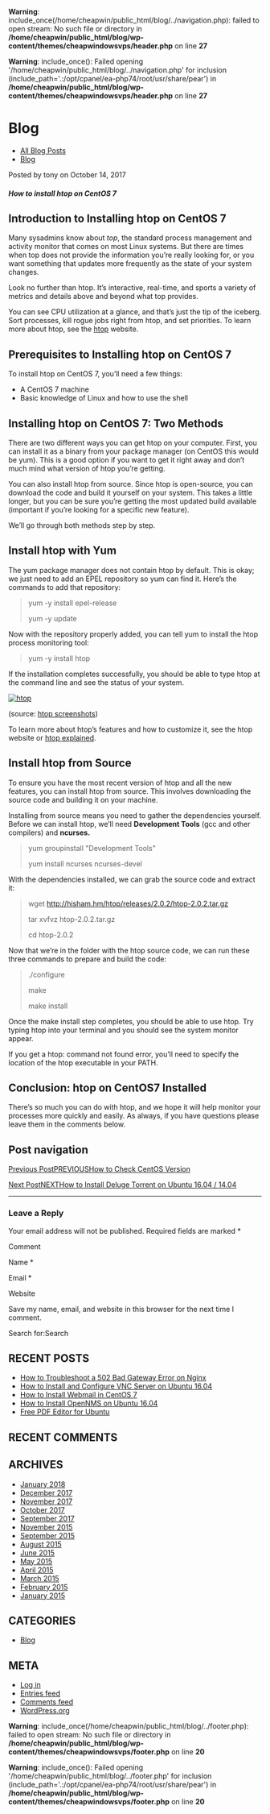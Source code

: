   
**Warning**: include_once(/home/cheapwin/public_html/blog/../navigation.php): failed to open stream: No such file or directory in **/home/cheapwin/public_html/blog/wp-content/themes/cheapwindowsvps/header.php** on line **27**  
  
**Warning**: include_once(): Failed opening '/home/cheapwin/public_html/blog/../navigation.php' for inclusion (include_path='.:/opt/cpanel/ea-php74/root/usr/share/pear') in **/home/cheapwin/public_html/blog/wp-content/themes/cheapwindowsvps/header.php** on line **27**  

# Blog

-   [All Blog Posts](https://cheapwindowsvps.com/blog)
-   [Blog](https://cheapwindowsvps.com/blog/category/blog/)

Posted by tony on October 14, 2017

##### How to install htop on CentOS 7

## Introduction to Installing htop on CentOS 7

Many sysadmins know about _top_, the standard process management and activity monitor that comes on most Linux systems. But there are times when top does not provide the information you’re really looking for, or you want something that updates more frequently as the state of your system changes.

Look no further than htop. It’s interactive, real-time, and sports a variety of metrics and details above and beyond what top provides.

You can see CPU utilization at a glance, and that’s just the tip of the iceberg. Sort processes, kill rogue jobs right from htop, and set priorities. To learn more about htop, see the [htop](http://hisham.hm/htop/) website.

## Prerequisites to Installing htop on CentOS 7

To install htop on CentOS 7, you’ll need a few things:

-   A CentOS 7 machine
-   Basic knowledge of Linux and how to use the shell

## Installing htop on CentOS 7: Two Methods

There are two different ways you can get htop on your computer. First, you can install it as a binary from your package manager (on CentOS this would be yum). This is a good option if you want to get it right away and don’t much mind what version of htop you’re getting.

You can also install htop from source. Since htop is open-source, you can download the code and build it yourself on your system. This takes a little longer, but you can be sure you’re getting the most updated build available (important if you’re looking for a specific new feature).

We’ll go through both methods step by step.

## Install htop with Yum

The yum package manager does not contain htop by default. This is okay; we just need to add an EPEL repository so yum can find it. Here’s the commands to add that repository:

> yum -y install epel-release
> 
> yum -y update

Now with the repository properly added, you can tell yum to install the htop process monitoring tool:

> yum -y install htop

  
If the installation completes successfully, you should be able to type htop at the command line and see the status of your system.

[![htop](https://cheapwindowsvps.com/blog/wp-content/uploads/2017/10/htop-2.0.png)](https://cheapwindowsvps.com/blog/wp-content/uploads/2017/10/htop-2.0.png)

(source: [htop screenshots](https://hisham.hm/htop/index.php?page=screenshots))

To learn more about htop’s features and how to customize it, see the htop website or [htop explained](https://peteris.rocks/blog/htop/).

## Install htop from Source

To ensure you have the most recent version of htop and all the new features, you can install htop from source. This involves downloading the source code and building it on your machine.

Installing from source means you need to gather the dependencies yourself. Before we can install htop, we’ll need **Development Tools** (gcc and other compilers) and **ncurses.**

> yum groupinstall "Development Tools"
> 
> yum install ncurses ncurses-devel

With the dependencies installed, we can grab the source code and extract it:

> wget http://hisham.hm/htop/releases/2.0.2/htop-2.0.2.tar.gz
> 
> tar xvfvz htop-2.0.2.tar.gz
> 
> cd htop-2.0.2

Now that we’re in the folder with the htop source code, we can run these three commands to prepare and build the code:

> ./configure
> 
> make
> 
> make install

Once the make install step completes, you should be able to use htop. Try typing htop into your terminal and you should see the system monitor appear.

If you get a htop: command not found error, you’ll need to specify the location of the htop executable in your PATH.

## Conclusion: htop on CentOS7 Installed

There’s so much you can do with htop, and we hope it will help monitor your processes more quickly and easily. As always, if you have questions please leave them in the comments below.

## Post navigation

[Previous PostPREVIOUSHow to Check CentOS Version](https://cheapwindowsvps.com/blog/how-to-check-centos-version/)

[Next PostNEXTHow to Install Deluge Torrent on Ubuntu 16.04 / 14.04](https://cheapwindowsvps.com/blog/how-to-install-deluge-torrent-on-ubuntu-16-04-14-04/)

---

### Leave a Reply

Your email address will not be published. Required fields are marked *

Comment

Name *

Email *

Website

 Save my name, email, and website in this browser for the next time I comment.

Search for:Search

## RECENT POSTS

-   [How to Troubleshoot a 502 Bad Gateway Error on Nginx](https://cheapwindowsvps.com/blog/how-to-troubleshoot-a-502-bad-gateway-error-on-nginx/)
-   [How to Install and Configure VNC Server on Ubuntu 16.04](https://cheapwindowsvps.com/blog/how-to-install-and-configure-vnc-server-on-ubuntu-16-04/)
-   [How to Install Webmail in CentOS 7](https://cheapwindowsvps.com/blog/how-to-install-webmail-in-centos-7/)
-   [How to Install OpenNMS on Ubuntu 16.04](https://cheapwindowsvps.com/blog/how-to-install-opennms-on-ubuntu-16-04/)
-   [Free PDF Editor for Ubuntu](https://cheapwindowsvps.com/blog/free-pdf-editor-for-ubuntu/)

## RECENT COMMENTS

## ARCHIVES

-   [January 2018](https://cheapwindowsvps.com/blog/2018/01/)
-   [December 2017](https://cheapwindowsvps.com/blog/2017/12/)
-   [November 2017](https://cheapwindowsvps.com/blog/2017/11/)
-   [October 2017](https://cheapwindowsvps.com/blog/2017/10/)
-   [September 2017](https://cheapwindowsvps.com/blog/2017/09/)
-   [November 2015](https://cheapwindowsvps.com/blog/2015/11/)
-   [September 2015](https://cheapwindowsvps.com/blog/2015/09/)
-   [August 2015](https://cheapwindowsvps.com/blog/2015/08/)
-   [June 2015](https://cheapwindowsvps.com/blog/2015/06/)
-   [May 2015](https://cheapwindowsvps.com/blog/2015/05/)
-   [April 2015](https://cheapwindowsvps.com/blog/2015/04/)
-   [March 2015](https://cheapwindowsvps.com/blog/2015/03/)
-   [February 2015](https://cheapwindowsvps.com/blog/2015/02/)
-   [January 2015](https://cheapwindowsvps.com/blog/2015/01/)

## CATEGORIES

-   [Blog](https://cheapwindowsvps.com/blog/category/blog/)

## META

-   [Log in](https://cheapwindowsvps.com/blog/wp-login.php)
-   [Entries feed](https://cheapwindowsvps.com/blog/feed/)
-   [Comments feed](https://cheapwindowsvps.com/blog/comments/feed/)
-   [WordPress.org](https://wordpress.org/)

  
**Warning**: include_once(/home/cheapwin/public_html/blog/../footer.php): failed to open stream: No such file or directory in **/home/cheapwin/public_html/blog/wp-content/themes/cheapwindowsvps/footer.php** on line **20**  
  
**Warning**: include_once(): Failed opening '/home/cheapwin/public_html/blog/../footer.php' for inclusion (include_path='.:/opt/cpanel/ea-php74/root/usr/share/pear') in **/home/cheapwin/public_html/blog/wp-content/themes/cheapwindowsvps/footer.php** on line **20**